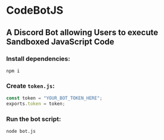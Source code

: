 # CodeBotJS

## A Discord Bot allowing Users to execute Sandboxed JavaScript Code

### Install dependencies:
```
npm i
```

### Create `token.js`:
```js
const token = "YOUR_BOT_TOKEN_HERE";
exports.token = token;
```

### Run the bot script:
```
node bot.js
```
